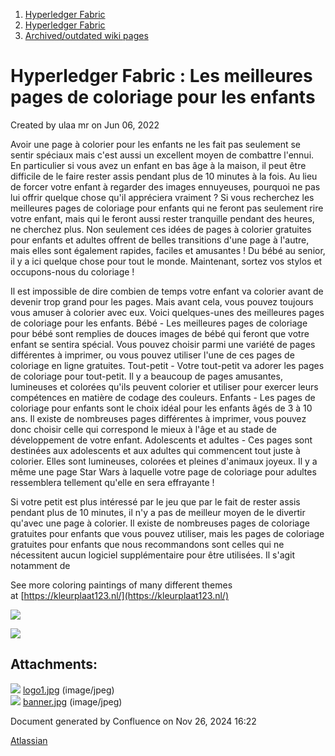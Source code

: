 1. [Hyperledger Fabric](index.html)
2. [Hyperledger Fabric](Hyperledger-Fabric_22839309.html)
3. [Archived/outdated wiki pages](22842717.html)

# Hyperledger Fabric : Les meilleures pages de coloriage pour les enfants

Created by ulaa mr on Jun 06, 2022

Avoir une page à colorier pour les enfants ne les fait pas seulement se sentir spéciaux mais c'est aussi un excellent moyen de combattre l'ennui. En particulier si vous avez un enfant en bas âge à la maison, il peut être difficile de le faire rester assis pendant plus de 10 minutes à la fois. Au lieu de forcer votre enfant à regarder des images ennuyeuses, pourquoi ne pas lui offrir quelque chose qu'il appréciera vraiment ? Si vous recherchez les meilleures pages de coloriage pour enfants qui ne feront pas seulement rire votre enfant, mais qui le feront aussi rester tranquille pendant des heures, ne cherchez plus. Non seulement ces idées de pages à colorier gratuites pour enfants et adultes offrent de belles transitions d'une page à l'autre, mais elles sont également rapides, faciles et amusantes ! Du bébé au senior, il y a ici quelque chose pour tout le monde. Maintenant, sortez vos stylos et occupons-nous du coloriage !

Il est impossible de dire combien de temps votre enfant va colorier avant de devenir trop grand pour les pages. Mais avant cela, vous pouvez toujours vous amuser à colorier avec eux. Voici quelques-unes des meilleures pages de coloriage pour les enfants. Bébé - Les meilleures pages de coloriage pour bébé sont remplies de douces images de bébé qui feront que votre enfant se sentira spécial. Vous pouvez choisir parmi une variété de pages différentes à imprimer, ou vous pouvez utiliser l'une de ces pages de coloriage en ligne gratuites. Tout-petit - Votre tout-petit va adorer les pages de coloriage pour tout-petit. Il y a beaucoup de pages amusantes, lumineuses et colorées qu'ils peuvent colorier et utiliser pour exercer leurs compétences en matière de codage des couleurs. Enfants - Les pages de coloriage pour enfants sont le choix idéal pour les enfants âgés de 3 à 10 ans. Il existe de nombreuses pages différentes à imprimer, vous pouvez donc choisir celle qui correspond le mieux à l'âge et au stade de développement de votre enfant. Adolescents et adultes - Ces pages sont destinées aux adolescents et aux adultes qui commencent tout juste à colorier. Elles sont lumineuses, colorées et pleines d'animaux joyeux. Il y a même une page Star Wars à laquelle votre page de coloriage pour adultes ressemblera tellement qu'elle en sera effrayante !

Si votre petit est plus intéressé par le jeu que par le fait de rester assis pendant plus de 10 minutes, il n'y a pas de meilleur moyen de le divertir qu'avec une page à colorier. Il existe de nombreuses pages de coloriage gratuites pour enfants que vous pouvez utiliser, mais les pages de coloriage gratuites pour enfants que nous recommandons sont celles qui ne nécessitent aucun logiciel supplémentaire pour être utilisées. Il s'agit notamment de 

See more coloring paintings of many different themes at [https://kleurplaat123.nl/](https://kleurplaat123.nl/)

![](attachments/22842832/22842833.jpg?height=250)

![](attachments/22842832/22842834.jpg?height=250)

## Attachments:

![](images/icons/bullet_blue.gif) [logo1.jpg](attachments/22842832/22842833.jpg) (image/jpeg)  
![](images/icons/bullet_blue.gif) [banner.jpg](attachments/22842832/22842834.jpg) (image/jpeg)

Document generated by Confluence on Nov 26, 2024 16:22

[Atlassian](http://www.atlassian.com/)
